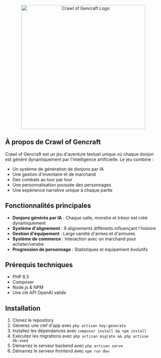 <p align="center">
<img src="https://res.cloudinary.com/dnqqx8hbb/image/upload/dungeon_entrance_o9qtwu.png" width="400" alt="Crawl of Gencraft Logo">
</p>

## À propos de Crawl of Gencraft

Crawl of Gencraft est un jeu d'aventure textuel unique où chaque donjon est généré dynamiquement par l'intelligence artificielle. Le jeu combine :

- Un système de génération de donjons par IA
- Une gestion d'inventaire et de marchand
- Des combats au tour par tour
- Une personnalisation poussée des personnages
- Une expérience narrative unique à chaque partie

## Fonctionnalités principales

- **Donjons générés par IA** : Chaque salle, monstre et trésor est créé dynamiquement
- **Système d'alignement** : 9 alignements différents influençant l'histoire
- **Gestion d'équipement** : Large variété d'armes et d'armures
- **Système de commerce** : Interaction avec un marchand pour acheter/vendre
- **Progression de personnage** : Statistiques et équipement évolutifs

## Prérequis techniques

- PHP 8.3
- Composer
- Node.js & NPM
- Une clé API OpenAI valide

## Installation

1. Clonez le repository
2. Générez une clef d'app avec `php artisan key:generate`
2. Installez les dépendances avec `composer install && npm install`
4. Exécutez les migrations avec `php artisan migrate && php artisan db:seed`
5. Démarrez le serveur backend avec `php artisan serve`
6. Démarrez le serveur frontend avec `npm run dev`